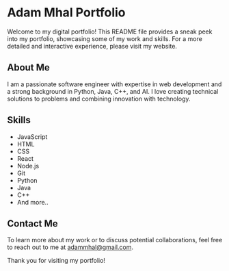 # Adam Mhal Portfolio

Welcome to my digital portfolio! This README file provides a sneak peek into my portfolio, showcasing some of my work and skills. For a more detailed and interactive experience, please visit my website.

## About Me
I am a passionate software engineer with expertise in web development and a strong background in Python, Java, C++, and AI. I love creating technical solutions to problems and combining innovation with technology.

## Skills
- JavaScript
- HTML
- CSS
- React
- Node.js
- Git
- Python
- Java
- C++
- And more..

## Contact Me
To learn more about my work or to discuss potential collaborations, feel free to reach out to me at [adammhal@gmail.com](mailto:adammhal@gmail.com).

Thank you for visiting my portfolio!
